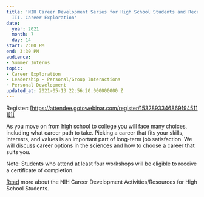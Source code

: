 ```yaml
---
title: 'NIH Career Development Series for High School Students and Recent Graduates:
  III. Career Exploration'
date:
  year: 2021
  month: 7
  day: 14
start: 2:00 PM
end: 3:30 PM
audience:
- Summer Interns
topic:
- Career Exploration
- Leadership - Personal/Group Interactions
- Personal Development
updated_at: 2021-05-13 22:56:20.000000000 Z
---
```

Register: [https://attendee.gotowebinar.com/register/1532893346869194511][1]

As you move on from high school to college you will face many choices,
including what career path to take. Picking a career that fits your
skills, interests, and values is an important part of long-term job
satisfaction. We will discuss career options in the sciences and how to
choose a career that suits you.

Note: Students who attend at least four workshops will be eligible to
receive a certificate of completion.

[Read][2] more about the NIH Career Development Activities/Resources for
High School Students.



[1]: https://attendee.gotowebinar.com/register/1532893346869194511
[2]: https://www.training.nih.gov/nih_career_development_activities/resources_for_high_school_students
